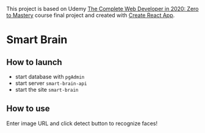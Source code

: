 This project is based on Udemy [The Complete Web Developer in 2020: Zero to Mastery](https://www.udemy.com/course/the-complete-web-developer-zero-to-mastery/learn/lecture/8915189#overview) course final project and created with [Create React App](https://github.com/facebook/create-react-app).

# Smart Brain

## How to launch

- start database with `pgAdmin`
- start server `smart-brain-api`
- start the site `smart-brain`

## How to use

Enter image URL and click detect button to recognize faces!

